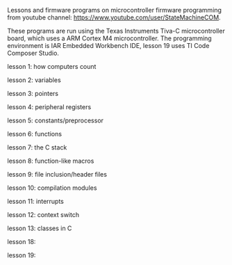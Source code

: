 Lessons and firmware programs on microcontroller firmware programming from youtube channel: https://www.youtube.com/user/StateMachineCOM.

These programs are run using the Texas Instruments Tiva-C microcontroller board, which uses a ARM Cortex M4 microcontroller.
The programming environment is IAR Embedded Workbench IDE, lesson 19 uses TI Code Composer Studio.

lesson 1: how computers count

lesson 2: variables

lesson 3: pointers

lesson 4: peripheral registers

lesson 5: constants/preprocessor

lesson 6: functions

lesson 7: the C stack

lesson 8: function-like macros

lesson 9: file inclusion/header files

lesson 10: compilation modules

lesson 11: interrupts

lesson 12: context switch

lesson 13: classes in C

lesson 18: 

lesson 19: 
